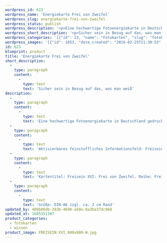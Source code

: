 ```yaml
---
wordpress_id: 623
wordpress_name: 'Energiekarte Frei von Zweifel'
wordpress_slug: energiekarte-frei-von-zweifel
wordpress_status: publish
wordpress_description: '<p>Eine hochwertige Fotoenergiekarte in Deutschland gedruckt und in Handarbeit laminiert.  Sie ist in Postkartengröße (DIN-A6) gut zu transportieren und kann auch auf den Körper aufgelegt werden.</p><p>Aktivierbares feinstoffliches Informationsfeld: Freisein - Loslassen - Eigenständigkeit - Heilheit: Freiheit von Zweifeln, die das Wissen, das du bereits besitzt, immer wieder schwächen und auflösen. Aktiviert werden können hier Wissen und Fokus.</p><p>Kartentitel: Freisein XVI: Frei von Zweifel. Reihe: Freisein. Schwingung: Orange</p><p>Größe: DIN-A6 zzgl. ca. 2 cm Rand<br />Andere Formate sind individuell für Sie innerhalb weniger Tage herstellbar. Bitte kontaktieren Sie uns hierfür unter <a href="mailto:info@elvedenverlag.de">info@elvedenverlag.de</a>.</p><p><a href="https://my.feenbaum.de/anwendung-energiebilder-foto-laminiert/">Anwendungshinweise</a>      <a href="https://my.feenbaum.de/produktinformationen-fotokarten/">Produktinformationen</a></p>'
wordpress_short_description: '<p>Sicher sein in Bezug auf das, was man weiß</p>'
wordpress_categories: '[{"id": 23, "name": "Fotokarten", "slug": "fotokarten"}, {"id": 34, "name": "Wissen", "slug": "wissen"}]'
wordpress_images: '[{"id": 1053, "date_created": "2016-02-25T11:30:53", "date_created_gmt": "2016-02-25T09:30:53", "date_modified": "2016-02-25T11:30:53", "date_modified_gmt": "2016-02-25T09:30:53", "src": "https://my.feenbaum.de/wp-content/uploads/2016/02/FREISEIN-XVI_800x800-W.jpg", "name": "FREISEIN-XVI_800x800-W", "alt": ""}]'
id: 623
blueprint: product
title: 'Energiekarte Frei von Zweifel'
short_description:
  -
    type: paragraph
    content:
      -
        type: text
        text: 'Sicher sein in Bezug auf das, was man weiß'
description:
  -
    type: paragraph
    content:
      -
        type: text
        text: 'Eine hochwertige Fotoenergiekarte in Deutschland gedruckt und in Handarbeit laminiert.  Sie ist in Postkartengröße (DIN-A6) gut zu transportieren und kann auch auf den Körper aufgelegt werden.'
  -
    type: paragraph
    content:
      -
        type: text
        text: 'Aktivierbares feinstoffliches Informationsfeld: Freisein - Loslassen - Eigenständigkeit - Heilheit: Freiheit von Zweifeln, die das Wissen, das du bereits besitzt, immer wieder schwächen und auflösen. Aktiviert werden können hier Wissen und Fokus.'
  -
    type: paragraph
    content:
      -
        type: text
        text: 'Kartentitel: Freisein XVI: Frei von Zweifel. Reihe: Freisein. Schwingung: Orange'
  -
    type: paragraph
    content:
      -
        type: text
        text: 'Größe: DIN-A6 zzgl. ca. 2 cm Rand'
updated_by: 489b06db-283b-4690-a50e-8a3ba37dc968
updated_at: 1685351307
product_categories:
  - fotokarten
  - wissen
product_image: FREISEIN-XVI_800x800-W.jpg
---
```

